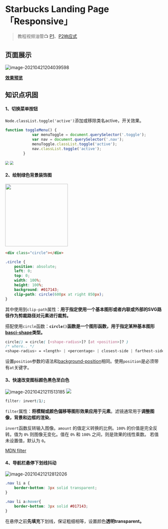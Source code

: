 # Starbucks Landing Page 「Responsive」

> 教程视频油管📺 [P1](https://www.youtube.com/watch?v=91Q6RvKvd7o)、[P2响应式](https://www.youtube.com/watch?v=HXKNedyDbNE)

## 页面展示

![image-20210421204039598](https://gitee.com/shianiiiu/picgo_bed/raw/master/img/20210421204039.png)

 **[效果预览](https://shianiiiu.github.io/Frontend_Practice_Demo/Starbucks_Landing_Responsive/index.html)**

## 知识点巩固

#### 1、切换菜单按钮

`Node.classList.toggle('active')`添加或移除类名active，开关效果。

```js
function toggleMenu() {
            var menuToggle = document.querySelector('.toggle');
            var nav = document.querySelector('.nav');
            menuToggle.classList.toggle('active');
            nav.classList.toggle('active');
        }
```

<img src = "https://gitee.com/shianiiiu/picgo_bed/raw/master/img/20210421205754.png" style="zoom:70%"  />

<img src = "https://gitee.com/shianiiiu/picgo_bed/raw/master/img/20210421205848.png" style="zoom:70%"  />



#### 2、绘制绿色背景装饰图

<img src = "https://gitee.com/shianiiiu/picgo_bed/raw/master/img/20210421210253.png" width = "200px" />

```html
<div class="circle"></div>
```

```css
.circle {
    position: absolute;
    left: 0;
    top: 0;
    width: 100%;
    height: 100%;
    background: #017143;
    clip-path: circle(600px at right 850px);
}
```

其中使用到`clip-path`属性：**用于指定使用一个基本图形或者内联或外部的SVG路径作为剪裁路径对元素进行裁剪。**

搭配使用`circle`函数：**`circle()`函数是一个图形函数，用于指定某种基本图形[basci-shape](http://www.htmleaf.com/ziliaoku/qianduanjiaocheng/basic-shape.html)类型。**

```css
circle() = circle( [<shape-radius>]? [at <position>]? )
/* where.. */
<shape-radius> = <length> | <percentage> | closest-side | farthest-side
```

设置`position`参数的语法和[background-position](http://www.htmleaf.com/ziliaoku/qianduanjiaocheng/background-position.html)相同。使用`position`是必须带有`at`关键字。

#### 3、快速改变图标颜色黑色至白色

![image-20210421211513185](https://gitee.com/shianiiiu/picgo_bed/raw/master/img/20210421211513.png)		  ![](https://gitee.com/shianiiiu/picgo_bed/raw/master/img/20210421211527.png) 

```css
filter: invert(1);
```

`filter`属性：**将模糊或颜色偏移等图形效果应用于元素**。滤镜通常用于**调整图像，背景和边框的渲染**。

`invert`函数反转输入图像。`amount` 的值定义转换的比例。`100%` 的价值是完全反转。值为 `0%` 则图像无变化。值在 `0%` 和 `100%` 之间，则是效果的线性乘数。 若值未设置值，默认为 `0`。

[MDN filter](https://developer.mozilla.org/zh-CN/docs/Web/CSS/filter)

#### 4、导航栏悬停下划线抖动

![image-20210421212812026](https://gitee.com/shianiiiu/picgo_bed/raw/master/img/20210421212812.png)

```css
.nav li a {
    border-bottom: 3px solid transparent;
}
```

```css
.nav li a:hover{
    border-bottom: 3px solid #017143;
}
```

在悬停之前**先填充**下划线，保证粗细相等，设置颜色**透明transparent。**

